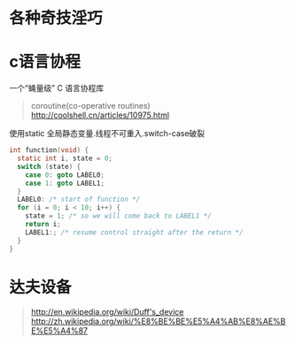 # 各种奇技淫巧

# c语言协程

一个“蝇量级” C 语言协程库

>  coroutine(co-operative routines) http://coolshell.cn/articles/10975.html

使用static 全局静态变量.线程不可重入.switch-case破裂

```c
int function(void) {
  static int i, state = 0;
  switch (state) {
	case 0: goto LABEL0;
	case 1: goto LABEL1;
  }
  LABEL0: /* start of function */
  for (i = 0; i < 10; i++) {
	state = 1; /* so we will come back to LABEL1 */
	return i;
	LABEL1:; /* resume control straight after the return */
  }
}
```

# 达夫设备

> http://en.wikipedia.org/wiki/Duff's_device
> http://zh.wikipedia.org/wiki/%E8%BE%BE%E5%A4%AB%E8%AE%BE%E5%A4%87
